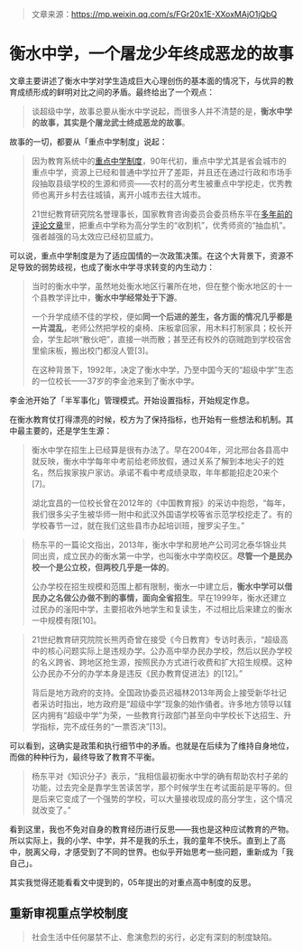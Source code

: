 > 文章来源：https://mp.weixin.qq.com/s/FGr20x1E-XXoxMAjO1jQbQ

# 衡水中学，一个屠龙少年终成恶龙的故事

文章主要讲述了衡水中学对学生造成巨大心理创伤的基本面的情况下，与优异的教育成绩形成的鲜明对比之间的矛盾。最终给出了一个观点：

> 谈超级中学，故事总要从衡水中学说起，而很多人并不清楚的是，**衡水中学的故事，其实是个屠龙武士终成恶龙的故事**。

故事的一切，都要从「重点中学制度」说起：

> 因为教育系统中的[重点中学制度](https://www.zgbk.com/ecph/words?SiteID=1&ID=508188&Type=bkzyb)，90年代初，重点中学尤其是省会城市的重点中学，资源上已经和普通中学拉开了差距，并且还在通过行政和市场手段抽取县级学校的生源和师资——农村的高分考生被重点中学挖走，优秀教师也离开乡村去往城镇，离开小城市去往大城市。
>
> 21世纪教育研究院名誉理事长，国家教育咨询委员会委员杨东平在[多年前的评论文章](http://rdbk1.ynlib.cn:6251/Qk/Paper/287520)里，把重点中学称为高分学生的“收割机”，优秀师资的“抽血机”。强者越强的马太效应已经初显威力。

可以说，重点中学制度是为了适应国情的一次政策决策。在这个大背景下，资源不足导致的弱势歧视，也成了衡水中学寻求转变的内生动力：

> 当时的衡水中学，虽然地处衡水地区行署所在地，但在整个衡水地区的十一个县教学评比中，**衡水中学经常处于下游**。
>
> 一个升学成绩不佳的学校，便如**同一个后进的差生，各方面的情况几乎都是一片混乱**，老师公然把学校的桌椅、床板拿回家，用木料打制家具；校长开会，学生起哄“散伙吧”，直接一哄而散；甚至还有校外的窃贼跑到学校宿舍里偷床板，搬出校门都没人管[3]。
>
> 在这种背景下，1992年，决定了衡水中学，乃至中国今天的“超级中学”生态的一位校长——37岁的李金池来到了衡水中学。

李金池开始了「半军事化」管理模式。开始设置指标，开始规定作息。

在衡水教育仗打得漂亮的时候，校方为了保持指标，也开始有一些想法和机制。其中最主要的，还是学生生源：

> 衡水中学在招生上已经算是很有办法了。早在2004年，河北邢台各县高中就反映，衡水中学每年中考前给老师放假，通过关系了解到本地尖子的姓名，然后挨家挨户家访。承诺不看中考成绩录取，年年都能招走20来个[7]。
>
> 湖北宜昌的一位校长曾在2012年的《中国教育报》的采访中抱怨，“每年，我们很多尖子生被华师一附中和武汉外国语学校等省示范学校挖走了。有的学校春节一过，就在我们这些县市办起培训班，搜罗尖子生。”

> 杨东平的一篇论文指出，2013年，衡水中学和房地产公司河北泰华锦业共同出资，成立民办的衡水第一中学，也叫衡水中学南校区。**尽管一个是民办校一个是公立校，但两校几乎是一体的**。
>
> 公办学校在招生规模和范围上都有限制，衡水一中建立后，**衡水中学可以借民办之名做公办做不到的事情，面向全省招生**。早在1999年，衡水还建立过民办的滏阳中学，主要招收外地学生和复读生，不过相比后来建立的衡水一中规模有限[10]。

> 21世纪教育研究院院长熊丙奇曾在接受《今日教育》专访时表示，“超级高中的核心问题实际上是违规办学。公办高中举办民办学校，然后以民办学校的名义跨省、跨地区抢生源，按照民办方式进行收费和扩大招生规模。这种公办民办不分的办学本身是违反《民办教育促进法》的[12]。”
>
> 背后是地方政府的支持。全国政协委员迟福林2013年两会上接受新华社记者采访时指出，地方政府是“超级中学”现象的始作俑者。许多地方领导以辖区内拥有“超级中学”为荣，一些教育行政部门甚至向中学校长下达招生、升学指标，完不成任务的“一票否决”[13]。

可以看到，这确实是政策和执行细节中的矛盾。也就是在后续为了维持自身地位，而做的种种行为，最终导致了教育不平衡。

> 杨东平对《知识分子》表示，“我相信最初衡水中学的确有帮助农村子弟的功能，过去完全是靠学生苦读苦学，那个时候学生在考试面前是平等的。但是后来它变成了一个强势的学校，可以大量接收现成的高分学生，这个情况就改变了。”

看到这里，我也不免对自身的教育经历进行反思——我也是这种应试教育的产物。所以实际上，我的小学、中学，并不是我的乐土，我的童年不快乐。直到上了高中，脱离父母，才感受到了不同的世界。也似乎开始思考一些问题，重新成为「我自己」。

其实我觉得还能看看文中提到的，05年提出的对重点高中制度的反思。



## 重新审视重点学校制度

> 社会生活中任何屡禁不止、愈演愈烈的劣行，必定有深刻的制度缺陷。
